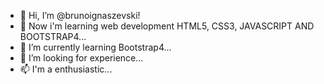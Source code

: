 - 👋 Hi, I’m @brunoignaszevski!
- 👀 Now i'm learning web development HTML5, CSS3, JAVASCRIPT AND BOOTSTRAP4...
- 🌱 I’m currently learning Bootstrap4...
- 💞️ I’m looking for experience...
- 📫 I'm a enthusiastic...

<!---
brunoignaszevski/brunoignaszevski is a ✨ special ✨ repository because its `README.md` (this file) appears on your GitHub profile.
You can click the Preview link to take a look at your changes.
--->
